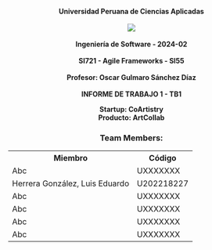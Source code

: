 <p align="center">
    <strong>Universidad Peruana de Ciencias Aplicadas</strong><br>
    <br><img src="https://www.upc.edu.pe/static/img/logo_upc_red.png"></img><br>
    <br>
    <strong>Ingeniería de Software - 2024-02</strong><br>
    <br>
    <strong>SI721 - Agile Frameworks - SI55</strong><br>  
    <br>
    <strong>Profesor: Oscar Gulmaro Sánchez Díaz</strong><br>
    <br> <strong>INFORME DE TRABAJO 1 - TB1</strong>
</p>
<p align="center">
    <strong>Startup: CoArtistry</strong><br>
    <strong>Producto:  ArtCollab</strong>
</p>

<h3 align="center" >Team Members:</h3>
<div>
    <table align="center">
        <tr>
            <th style="text-align:center;">Miembro</th>
            <th style="text-align:center;">Código</th>
        </tr>
        <tr>
            <td>Abc</td>
            <td>UXXXXXXX</td>
        </tr>
        <tr>
            <td>Herrera González, Luis Eduardo</td>
            <td>U202218227</td>
        </tr>
        <tr>
            <td>Abc</td>
            <td>UXXXXXXX</td>
        </tr>
        <tr>
            <td>Abc</td>
            <td>UXXXXXXX</td>
        </tr>
        <tr>
            <td>Abc</td>
            <td>UXXXXXXX</td>
        </tr>
        <tr>
            <td>Abc</td>
            <td>UXXXXXXX</td>
        </tr>
    </table>
</div>
<br>

<div style="page-break-after: always;"></div>
